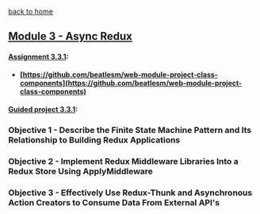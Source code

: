 [back to home](https://github.com/beatlesm/)

## [Module 3 - Async Redux](https://github.com/beatlesm/web/tree/main/3.3/Module331)

#### [Assignment 3.3.1](https://github.com/beatlesm/web/tree/main/3.3/Module331/Assignment331):

-   **[https://github.com/beatlesm/web-module-project-class-components](https://github.com/beatlesm/web-module-project-class-components)**
   
#### [Guided project 3.3.1](https://github.com/beatlesm/web/tree/main/3.3/Module321/guided331):


### Objective 1 - Describe the Finite State Machine Pattern and Its Relationship to Building Redux Applications

### Objective 2 - Implement Redux Middleware Libraries Into a Redux Store Using ApplyMiddleware

### Objective 3 - Effectively Use Redux-Thunk and Asynchronous Action Creators to Consume Data From External API's
